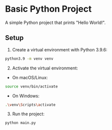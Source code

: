 # Basic Python Project

A simple Python project that prints "Hello World!".

## Setup

1. Create a virtual environment with Python 3.9.6:
```bash
python3.9 -m venv venv
```

2. Activate the virtual environment:
- On macOS/Linux:
```bash
source venv/bin/activate
```
- On Windows:
```bash
.\venv\Scripts\activate
```

3. Run the project:
```bash
python main.py
``` 